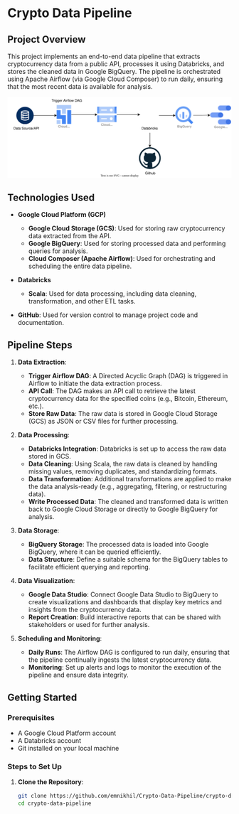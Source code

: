 # Crypto Data Pipeline

## Project Overview

This project implements an end-to-end data pipeline that extracts cryptocurrency data from a public API, processes it using Databricks, and stores the cleaned data in Google BigQuery. The pipeline is orchestrated using Apache Airflow (via Google Cloud Composer) to run daily, ensuring that the most recent data is available for analysis.

![Data Pipeline Diagram](/images/crypto.drawio.svg)

## Technologies Used

- **Google Cloud Platform (GCP)**
  - **Google Cloud Storage (GCS)**: Used for storing raw cryptocurrency data extracted from the API.
  - **Google BigQuery**: Used for storing processed data and performing queries for analysis.
  - **Cloud Composer (Apache Airflow)**: Used for orchestrating and scheduling the entire data pipeline.

- **Databricks**
  - **Scala**: Used for data processing, including data cleaning, transformation, and other ETL tasks.

- **GitHub**: Used for version control to manage project code and documentation.

## Pipeline Steps

1. **Data Extraction**:
   - **Trigger Airflow DAG**: A Directed Acyclic Graph (DAG) is triggered in Airflow to initiate the data extraction process.
   - **API Call**: The DAG makes an API call to retrieve the latest cryptocurrency data for the specified coins (e.g., Bitcoin, Ethereum, etc.).
   - **Store Raw Data**: The raw data is stored in Google Cloud Storage (GCS) as JSON or CSV files for further processing.

2. **Data Processing**:
   - **Databricks Integration**: Databricks is set up to access the raw data stored in GCS.
   - **Data Cleaning**: Using Scala, the raw data is cleaned by handling missing values, removing duplicates, and standardizing formats.
   - **Data Transformation**: Additional transformations are applied to make the data analysis-ready (e.g., aggregating, filtering, or restructuring data).
   - **Write Processed Data**: The cleaned and transformed data is written back to Google Cloud Storage or directly to Google BigQuery for analysis.

3. **Data Storage**:
   - **BigQuery Storage**: The processed data is loaded into Google BigQuery, where it can be queried efficiently.
   - **Data Structure**: Define a suitable schema for the BigQuery tables to facilitate efficient querying and reporting.

4. **Data Visualization**:
   - **Google Data Studio**: Connect Google Data Studio to BigQuery to create visualizations and dashboards that display key metrics and insights from the cryptocurrency data.
   - **Report Creation**: Build interactive reports that can be shared with stakeholders or used for further analysis.

5. **Scheduling and Monitoring**:
   - **Daily Runs**: The Airflow DAG is configured to run daily, ensuring that the pipeline continually ingests the latest cryptocurrency data.
   - **Monitoring**: Set up alerts and logs to monitor the execution of the pipeline and ensure data integrity.

## Getting Started

### Prerequisites

- A Google Cloud Platform account
- A Databricks account
- Git installed on your local machine

### Steps to Set Up

1. **Clone the Repository**:
   ```bash
   git clone https://github.com/emnikhil/Crypto-Data-Pipeline/crypto-data-pipeline.git
   cd crypto-data-pipeline
